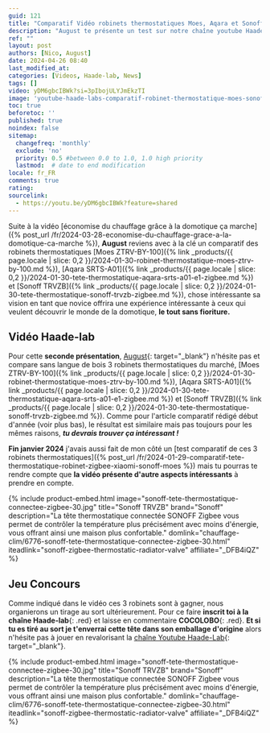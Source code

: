 ```yaml
---
guid: 121
title: "Comparatif Vidéo robinets thermostatiques Moes, Aqara et Sonoff"
description: "August te présente un test sur notre chaîne youtube Haade-lab un comparatif des robinets thermostatiques Moes ZTRV-BY-100, Aqara SRTS-A01 et Sonoff TRVZB"
ref: ""
layout: post
authors: [Nico, August]
date: 2024-04-26 08:40
last_modified_at: 
categories: [Videos, Haade-lab, News]
tags: []
video: yDM6gbcIBWk?si=3pIbojULYJmEkzTI
image: 'youtube-haade-labs-comparatif-robinet-thermostatique-moes-sonoff-aqara.png'
toc: true
beforetoc: ''
published: true
noindex: false
sitemap:
  changefreq: 'monthly'
  exclude: 'no'
  priority: 0.5 #between 0.0 to 1.0, 1.0 high priority
  lastmod:  # date to end modification
locale: fr_FR
comments: true
rating:  
sourcelink:
  - https://youtu.be/yDM6gbcIBWk?feature=shared
---
```

Suite à la vidéo [économise du chauffage grâce à la domotique ça marche]({% post_url /fr/2024-03-28-economise-du-chauffage-grace-a-la-domotique-ca-marche %}), **August** reviens avec à la clé un comparatif des robinets thermostatiques [Moes ZTRV-BY-100]({% link _products/{{ page.locale | slice: 0,2 }}/2024-01-30-robinet-thermostatique-moes-ztrv-by-100.md %}), [Aqara SRTS-A01]({% link _products/{{ page.locale | slice: 0,2 }}/2024-01-30-tete-thermostatique-aqara-srts-a01-e1-zigbee.md %}) et [Sonoff TRVZB]({% link _products/{{ page.locale | slice: 0,2 }}/2024-01-30-tete-thermostatique-sonoff-trvzb-zigbee.md %}), chose intéressante sa vision en tant que novice offrira une expérience intéressante à ceux qui veulent découvrir le monde de la domotique, **le tout sans fioriture.**

## Vidéo Haade-lab

Pour cette **seconde présentation**, [August](/fr/auteur-august/){: target="_blank"} n'hésite pas et compare sans langue de bois 3 robinets thermostatiques du marché, [Moes ZTRV-BY-100]({% link _products/{{ page.locale | slice: 0,2 }}/2024-01-30-robinet-thermostatique-moes-ztrv-by-100.md %}), [Aqara SRTS-A01]({% link _products/{{ page.locale | slice: 0,2 }}/2024-01-30-tete-thermostatique-aqara-srts-a01-e1-zigbee.md %}) et [Sonoff TRVZB]({% link _products/{{ page.locale | slice: 0,2 }}/2024-01-30-tete-thermostatique-sonoff-trvzb-zigbee.md %}). Comme pour l'article comparatif rédigé début d'année (voir plus bas), le résultat est similaire mais pas toujours pour les mêmes raisons, ***tu devrais trouver ça intéressant !***

**Fin janvier 2024** j'avais aussi fait de mon côté un [test comparatif de ces 3 robinets thermostatiques]({% post_url /fr/2024-01-29-comparatif-tete-thermostatique-robinet-zigbee-xiaomi-sonoff-moes %}) mais tu pourras te rendre compte que **la vidéo présente d'autre aspects intéressants** à prendre en compte.

{% include product-embed.html image="sonoff-tete-thermostatique-connectee-zigbee-30.jpg" title="Sonoff TRVZB" brand="Sonoff" description="La tête thermostatique connectée SONOFF Zigbee vous permet de contrôler la température plus précisément avec moins d'énergie, vous offrant ainsi une maison plus confortable." domlink="chauffage-clim/6776-sonoff-tete-thermostatique-connectee-zigbee-30.html" iteadlink="sonoff-zigbee-thermostatic-radiator-valve" affiliate="_DFB4iQZ" %}

## Jeu Concours

Comme indiqué dans le vidéo ces 3 robinets sont à gagner, nous organierons un tirage au sort ultérieurement. Pour ce faire **inscrit toi à la chaîne Haade-lab**{: .red} et laisse en commentaire **COCOLOBO**{: .red}. 
**Et si tu es tiré au sort je t'enverrai cette tête dans son emballage d'origine** alors n'hésite pas à jouer en revalorisant la [chaîne Youtube Haade-Lab](https://www.youtube.com/channel/UCcXJ1ZsjEvQxuWJy7gH-A6w){: target="_blank"}.

{% include product-embed.html image="sonoff-tete-thermostatique-connectee-zigbee-30.jpg" title="Sonoff TRVZB" brand="Sonoff" description="La tête thermostatique connectée SONOFF Zigbee vous permet de contrôler la température plus précisément avec moins d'énergie, vous offrant ainsi une maison plus confortable." domlink="chauffage-clim/6776-sonoff-tete-thermostatique-connectee-zigbee-30.html" iteadlink="sonoff-zigbee-thermostatic-radiator-valve" affiliate="_DFB4iQZ" %}

